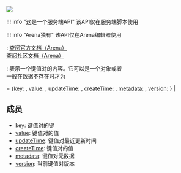 <a href="https://github.com/qndm"><img src="https://img.shields.io/badge/%E8%B4%A1%E7%8C%AE%E8%80%85-qndm-blue"></img></a>

!!! info "这是一个服务端API"
    该API仅在服务端脚本使用

!!! info "Arena独有"
    该API仅在Arena编辑器使用

:   [查阅官方文档（Arena）](https://box3.yuque.com/staff-khn556/wupvz3/ofrqlqsh7eq81xw7)  
    [查阅社区文档（Arena）](https://www.yuque.com/box3lab/api/dwqtzys3uh6ksnnt#Y6PLL)

:   [](ReturnValue)表示一个键值对的内容。它可以是一个对象或者[](undefined)  
    一般在数据不存在时才为[](undefined)

[](ReturnValue) = {[key](readonly): [](string), [value](readonly): [](JSONValue), [updateTime](readonly): [](number), [createTime](readonly): [](number), [metadata](hiddenReadonly): [](object), [version](hiddenReadonly): [](number)} | [](undefined)

## 成员
- [key](readonly): [](string) 键值对的键
- [value](readonly): [](JSONValue) 键值对的值
- [updateTime](readonly): [](number) 键值对最近更新时间
- [createTime](readonly): [](number) 键值对的值
- [metadata](hiddenReadonly): [](object) 键值对元数据
- [version](hiddenReadonly): [](number) 当前键值对版本
